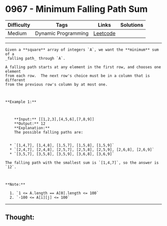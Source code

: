 # 0967 - Minimum Falling Path Sum

Difficulty  | Tags | Links | Solutions
----------- | ---- | ----- | -----
Medium | Dynamic Programming | [Leetcode](https://leetcode.com/problems/minimum-falling-path-sum/description/) |


-----------

```
Given a **square** array of integers `A`, we want the **minimum** sum of a
_falling path_ through `A`.

A falling path starts at any element in the first row, and chooses one element
from each row.  The next row's choice must be in a column that is different
from the previous row's column by at most one.



**Example 1:**

    
    
    **Input:** [[1,2,3],[4,5,6],[7,8,9]]
    **Output:** 12
    **Explanation:**
    The possible falling paths are:
    

  * `[1,4,7], [1,4,8], [1,5,7], [1,5,8], [1,5,9]`
  * `[2,4,7], [2,4,8], [2,5,7], [2,5,8], [2,5,9], [2,6,8], [2,6,9]`
  * `[3,5,7], [3,5,8], [3,5,9], [3,6,8], [3,6,9]`

The falling path with the smallest sum is `[1,4,7]`, so the answer is `12`.



**Note:**

  1. `1 <= A.length == A[0].length <= 100`
  2. `-100 <= A[i][j] <= 100`
```

-----------

## Thought:
